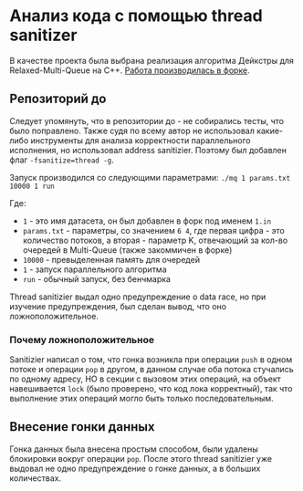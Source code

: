 # Анализ кода с помощью thread sanitizer

В качестве проекта была выбрана реализация алгоритма Дейкстры для Relaxed-Multi-Queue на C++. [Работа производилась в форке](https://github.com/Kuarni/multiqueue).

## Репозиторий до

Следует упомянуть, что в репозитории до - не собирались тесты, что было поправлено. Также судя по всему автор не использовал какие-либо инструменты для анализа корректности параллельного исполнения, но использовал address sanitizier. Поэтому был добавлен флаг `-fsanitize=thread -g`.

Запуск производился со следующими параметрами: `./mq 1 params.txt 10000 1 run`

Где:
- `1` - это имя датасета, он был добавлен в форк под именем `1.in`
- `params.txt` - параметры, со значением `6 4`, где первая цифра - это количество потоков, а вторая - параметр K, отвечающий за кол-во очередей в Multi-Queue (также закоммичен в форке)
- `10000` - превыделенная память для очередей
- `1` - запуск параллельного алгоритма
- `run` - обычный запуск, без бенчмарка

Thread sanitizier выдал одно предупреждение о data race, но при изучение предупреждения, был сделан вывод, что оно ложноположительное.

### Почему ложноположительное

Sanitizier написал о том, что гонка возникла при операции `push` в одном потоке и операции `pop` в другом, в данном случае оба потока стучались по одному адресу, НО в секции с вызовом этих операций, на объект навешивается `lock` (было проверено, что код лока корректный), 
так что выполнение этих операций могло быть только последовательным.

## Внесение гонки данных

Гонка данных была внесена простым способом, были удалены блокировки вокруг операции `pop`. После этого thread sanitizier уже выдовал не одно предупреждение о гонке данных, а в больших количествах.
